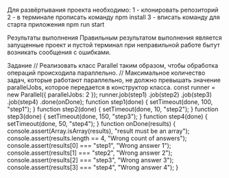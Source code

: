 Для развёртывания проекта необходимо:
 1 - клонировать репозиторий
 2 - в терминале прописать команду npm install
 3 - вписать команду для старта приложения npm run start
 
Результаты выполнения 
 Правильным результатом выполнения является запущенные проект и пустой терминал при неправильной работе бытут возникать сообщения с ошибками.

Задание 
// Реализовать класс Parallel таким образом, чтобы обработка операций происходила параллельно.
// Максимальное количество задач, которые работают параллельно, не должно превышать значение
parallelJobs, которое передается в конструктор класса.
const runner = new Parallel({
 parallelJobs: 2
});
runner.job(step1)
 .job(step2)
 .job(step3)
 .job(step4)
 .done(onDone);
function step1(done) {
 setTimeout(done, 100, "step1");
}
function step2(done) {
 setTimeout(done, 10, "step2");
}
function step3(done) {
 setTimeout(done, 150, "step3");
}
function step4(done) {
 setTimeout(done, 50, "step4");
}
function onDone(results) {
 console.assert(Array.isArray(results), "result must be an array");
 console.assert(results.length == 4, "Wrong count of answers");
 console.assert(results[0] === "step1", "Wrong answer 1");
 console.assert(results[1] === "step2", "Wrong answer 2");
 console.assert(results[2] === "step3", "Wrong answer 3");
 console.assert(results[3] === "step4", "Wrong answer 4");
}
